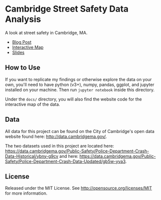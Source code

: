 # Cambridge Street Safety Data Analysis

A look at street safety in Cambridge, MA.

* [Blog Post](https://medium.com/p/11d5281b6014)
* [Interactive Map](https://acmeyer.github.io/cambridge-street-safety)
* [Slides](https://www.slideshare.net/AlexMeyer1/a-look-at-street-safety-in-cambridge-massachusetts-106915886)

## How to Use

If you want to replicate my findings or otherwise explore the data on your own, you'll need to have python (v3+), numpy, pandas, ggplot, and jupyter installed on your machine. Then run `jupyter notebook` inside this directory.

Under the `docs/` directory, you will also find the website code for the interactive map of the data.

## Data

All data for this project can be found on the City of Cambridge's open data website found here: http://data.cambridgema.gov/.

The two datasets used in this project are located here: https://data.cambridgema.gov/Public-Safety/Police-Department-Crash-Data-Historical/ybny-g9cv and here: https://data.cambridgema.gov/Public-Safety/Police-Department-Crash-Data-Updated/gb5w-yva3.

## License

Released under the MIT License. See http://opensource.org/licenses/MIT for more information.
